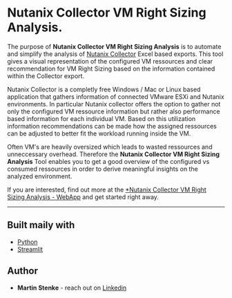 # Nutanix Collector VM Right Sizing Analysis.
The purpose of **Nutanix Collector VM Right Sizing Analysis** is to automate and simplify the analysis of [Nutanix Collector](https://collector.nutanix.com/) Excel based exports. This tool gives a visual representation of the configured VM ressources and clear recommendation for VM Right Sizing based on the information contained within the Collector export.

Nutanix Collector is a completly free Windows / Mac or Linux based application that gathers information of connected VMware ESXi and Nutanix environments. In particular Nutanix collector offers the option to gather not only the configured VM ressource information but rather also performance based information for each individual VM. Based on this utilization information recommendations can be made how the assigned ressources can be adjusted to better fit the workload running inside the VM. 

Often VM's are heavily oversized which leads to wasted ressources and unneccessary overhead. Therefore the **Nutanix Collector VM Right Sizing Analysis** Tool enables you to get a good overview of the configured vs consumed ressources in order to derive meaningful insights on the analyzed environment.  

If you are interested, find out more at the [*Nutanix Collector VM Right Sizing Analysis - WebApp](https://share.streamlit.io/mstenke/ntnx-vm_right_sizing/main/app.py) and get started right away.
___

## Built maily with

* [Python](https://www.python.org/)
* [Streamlit](https://streamlit.io/)

## Author

* **Martin Stenke** - reach out on [Linkedin](https://www.linkedin.com/in/mstenke/)

